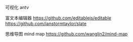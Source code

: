 可视化
antv

富文本编辑器
https://github.com/editablejs/editable
https://github.com/ianstormtaylor/slate

思维导图 mind map
https://github.com/wanglin2/mind-map